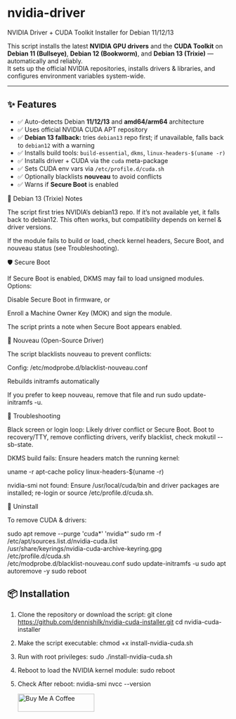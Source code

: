 # nvidia-driver
NVIDIA Driver + CUDA Toolkit Installer for Debian 11/12/13

This script installs the latest **NVIDIA GPU drivers** and the **CUDA Toolkit** on **Debian 11 (Bullseye)**, **Debian 12 (Bookworm)**, and **Debian 13 (Trixie)** — automatically and reliably.  
It sets up the official NVIDIA repositories, installs drivers & libraries, and configures environment variables system-wide.

---

## ✨ Features
- ✅ Auto-detects Debian **11/12/13** and **amd64/arm64** architecture
- ✅ Uses official NVIDIA CUDA APT repository
- ✅ **Debian 13 fallback:** tries `debian13` repo first; if unavailable, falls back to `debian12` with a warning
- ✅ Installs build tools: `build-essential`, `dkms`, `linux-headers-$(uname -r)`
- ✅ Installs driver + CUDA via the `cuda` meta-package
- ✅ Sets CUDA env vars via `/etc/profile.d/cuda.sh`
- ✅ Optionally blacklists **nouveau** to avoid conflicts
- ✅ Warns if **Secure Boot** is enabled


🧭 Debian 13 (Trixie) Notes

The script first tries NVIDIA’s debian13 repo.
If it’s not available yet, it falls back to debian12. This often works, but compatibility depends on kernel & driver versions.

If the module fails to build or load, check kernel headers, Secure Boot, and nouveau status (see Troubleshooting).

🛡️ Secure Boot

If Secure Boot is enabled, DKMS may fail to load unsigned modules. Options:

Disable Secure Boot in firmware, or

Enroll a Machine Owner Key (MOK) and sign the module.

The script prints a note when Secure Boot appears enabled.


🚫 Nouveau (Open-Source Driver)

The script blacklists nouveau to prevent conflicts:

Config: /etc/modprobe.d/blacklist-nouveau.conf

Rebuilds initramfs automatically

If you prefer to keep nouveau, remove that file and run sudo update-initramfs -u.


🧰 Troubleshooting

Black screen or login loop: Likely driver conflict or Secure Boot. Boot to recovery/TTY, remove conflicting drivers, verify blacklist, check mokutil --sb-state.

DKMS build fails: Ensure headers match the running kernel:

uname -r
apt-cache policy linux-headers-$(uname -r)


nvidia-smi not found: Ensure /usr/local/cuda/bin and driver packages are installed; re-login or source /etc/profile.d/cuda.sh.


🧩 Uninstall

To remove CUDA & drivers:

sudo apt remove --purge 'cuda*' 'nvidia*'
sudo rm -f /etc/apt/sources.list.d/nvidia-cuda.list \
           /usr/share/keyrings/nvidia-cuda-archive-keyring.gpg \
           /etc/profile.d/cuda.sh \
           /etc/modprobe.d/blacklist-nouveau.conf
sudo update-initramfs -u
sudo apt autoremove -y
sudo reboot



## 📦 Installation

1. Clone the repository or download the script:
   git clone https://github.com/dennishilk/nvidia-cuda-installer.git
   cd nvidia-cuda-installer
  
2. Make the script executable:
   chmod +x install-nvidia-cuda.sh

4. Run with root privileges:
   sudo ./install-nvidia-cuda.sh

5. Reboot to load the NVIDIA kernel module:
   sudo reboot

6. Check After reboot:
   nvidia-smi
   nvcc --version

    <a href="https://www.buymeacoffee.com/dennishilk" target="_blank"><img src="https://cdn.buymeacoffee.com/buttons/default-orange.png" alt="Buy Me A Coffee" height="41" width="174"></a>
